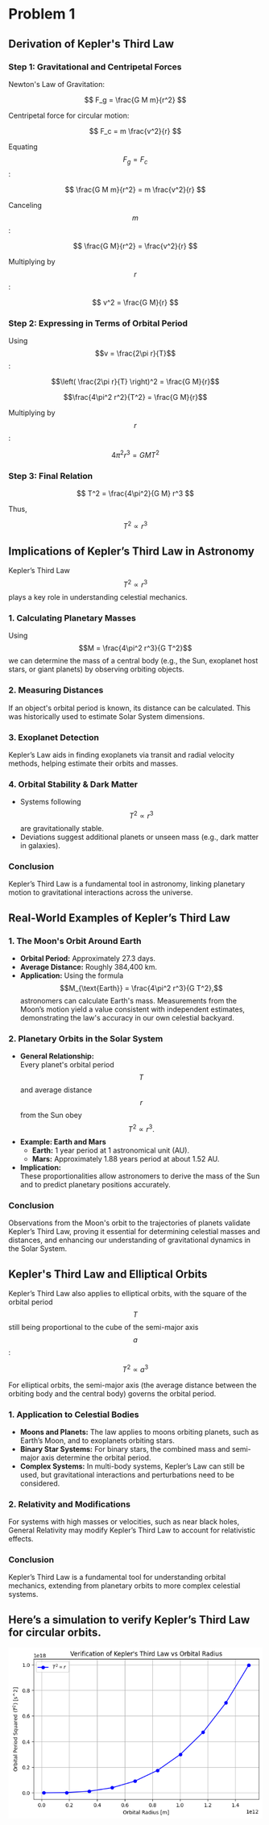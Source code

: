 # Problem 1

## Derivation of Kepler's Third Law

### Step 1: Gravitational and Centripetal Forces

Newton's Law of Gravitation:

$$
F_g = \frac{G M m}{r^2}
$$

Centripetal force for circular motion:  

$$
F_c = m \frac{v^2}{r}
$$

Equating $$F_g = F_c$$ :

$$
\frac{G M m}{r^2} = m \frac{v^2}{r}
$$

Canceling $$m$$ :

$$
\frac{G M}{r^2} = \frac{v^2}{r}
$$

Multiplying by $$r$$ :

$$
v^2 = \frac{G M}{r}
$$


### Step 2: Expressing in Terms of Orbital Period  

Using  $$v = \frac{2\pi r}{T}$$ :

$$\left( \frac{2\pi r}{T} \right)^2 = \frac{G M}{r}$$

$$\frac{4\pi^2 r^2}{T^2} = \frac{G M}{r}$$

Multiplying by $$r$$ : 

$$
4\pi^2 r^3 = G M T^2
$$

### Step 3: Final Relation  

$$
T^2 = \frac{4\pi^2}{G M} r^3
$$

Thus,

$$
T^2 \propto r^3
$$

## Implications of Kepler’s Third Law in Astronomy  

Kepler’s Third Law $$T^2 \propto r^3$$ plays a key role in understanding celestial mechanics.

### 1. Calculating Planetary Masses  
Using $$M = \frac{4\pi^2 r^3}{G T^2}$$ we can determine the mass of a central body (e.g., the Sun, exoplanet host stars, or giant planets) by observing orbiting objects.

### 2. Measuring Distances  
If an object's orbital period is known, its distance can be calculated. This was historically used to estimate Solar System dimensions.  

### 3. Exoplanet Detection  
Kepler’s Law aids in finding exoplanets via transit and radial velocity methods, helping estimate their orbits and masses.

### 4. Orbital Stability & Dark Matter  
- Systems following $$T^2 \propto r^3$$ are gravitationally stable.  
- Deviations suggest additional planets or unseen mass (e.g., dark matter in galaxies).

### Conclusion
Kepler’s Third Law is a fundamental tool in astronomy, linking planetary motion to gravitational interactions across the universe.

## Real-World Examples of Kepler’s Third Law

### 1. The Moon's Orbit Around Earth
- **Orbital Period:** Approximately 27.3 days.
- **Average Distance:** Roughly 384,400 km.
- **Application:**
Using the formula $$M_{\text{Earth}} = \frac{4\pi^2 r^3}{G T^2},$$ astronomers can calculate Earth's mass. Measurements from the Moon’s motion yield a value consistent with independent estimates, demonstrating the law's accuracy in our own celestial backyard.

### 2. Planetary Orbits in the Solar System
- **General Relationship:**  
  Every planet's orbital period $$T$$ and average distance $$r$$ from the Sun obey  
  $$
  T^2 \propto r^3.
  $$
- **Example: Earth and Mars**
  - **Earth:** 1 year period at 1 astronomical unit (AU).
  - **Mars:** Approximately 1.88 years period at about 1.52 AU.
- **Implication:**  
  These proportionalities allow astronomers to derive the mass of the Sun and to predict planetary positions accurately.

### Conclusion
Observations from the Moon's orbit to the trajectories of planets validate Kepler’s Third Law, proving it essential for determining celestial masses and distances, and enhancing our understanding of gravitational dynamics in the Solar System.

## Kepler's Third Law and Elliptical Orbits

Kepler’s Third Law also applies to elliptical orbits, with the square of the orbital period $$T$$ still being proportional to the cube of the semi-major axis $$a$$:

$$
T^2 \propto a^3
$$

For elliptical orbits, the semi-major axis (the average distance between the orbiting body and the central body) governs the orbital period.

### 1. Application to Celestial Bodies

- **Moons and Planets:** The law applies to moons orbiting planets, such as Earth’s Moon, and to exoplanets orbiting stars.
- **Binary Star Systems:** For binary stars, the combined mass and semi-major axis determine the orbital period.
- **Complex Systems:** In multi-body systems, Kepler’s Law can still be used, but gravitational interactions and perturbations need to be considered.

### 2. Relativity and Modifications

For systems with high masses or velocities, such as near black holes, General Relativity may modify Kepler’s Third Law to account for relativistic effects.

### Conclusion

Kepler’s Third Law is a fundamental tool for understanding orbital mechanics, extending from planetary orbits to more complex celestial systems.


## Here’s a simulation to verify Kepler’s Third Law for circular orbits.
![alt text](vurk.png)